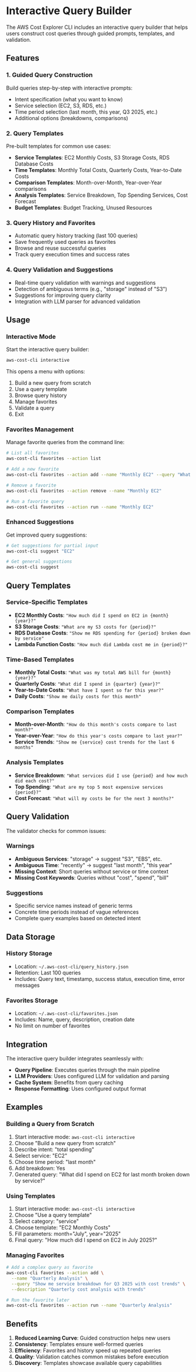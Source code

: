 # Interactive Query Builder

The AWS Cost Explorer CLI includes an interactive query builder that helps users construct cost queries through guided prompts, templates, and validation.

## Features

### 1. Guided Query Construction
Build queries step-by-step with interactive prompts:
- Intent specification (what you want to know)
- Service selection (EC2, S3, RDS, etc.)
- Time period selection (last month, this year, Q3 2025, etc.)
- Additional options (breakdowns, comparisons)

### 2. Query Templates
Pre-built templates for common use cases:
- **Service Templates**: EC2 Monthly Costs, S3 Storage Costs, RDS Database Costs
- **Time Templates**: Monthly Total Costs, Quarterly Costs, Year-to-Date Costs
- **Comparison Templates**: Month-over-Month, Year-over-Year comparisons
- **Analysis Templates**: Service Breakdown, Top Spending Services, Cost Forecast
- **Budget Templates**: Budget Tracking, Unused Resources

### 3. Query History and Favorites
- Automatic query history tracking (last 100 queries)
- Save frequently used queries as favorites
- Browse and reuse successful queries
- Track query execution times and success rates

### 4. Query Validation and Suggestions
- Real-time query validation with warnings and suggestions
- Detection of ambiguous terms (e.g., "storage" instead of "S3")
- Suggestions for improving query clarity
- Integration with LLM parser for advanced validation

## Usage

### Interactive Mode
Start the interactive query builder:
```bash
aws-cost-cli interactive
```

This opens a menu with options:
1. Build a new query from scratch
2. Use a query template
3. Browse query history
4. Manage favorites
5. Validate a query
6. Exit

### Favorites Management
Manage favorite queries from the command line:

```bash
# List all favorites
aws-cost-cli favorites --action list

# Add a new favorite
aws-cost-cli favorites --action add --name "Monthly EC2" --query "What did I spend on EC2 last month?" --description "Monthly EC2 cost check"

# Remove a favorite
aws-cost-cli favorites --action remove --name "Monthly EC2"

# Run a favorite query
aws-cost-cli favorites --action run --name "Monthly EC2"
```

### Enhanced Suggestions
Get improved query suggestions:
```bash
# Get suggestions for partial input
aws-cost-cli suggest "EC2"

# Get general suggestions
aws-cost-cli suggest
```

## Query Templates

### Service-Specific Templates
- **EC2 Monthly Costs**: `"How much did I spend on EC2 in {month} {year}?"`
- **S3 Storage Costs**: `"What are my S3 costs for {period}?"`
- **RDS Database Costs**: `"Show me RDS spending for {period} broken down by service"`
- **Lambda Function Costs**: `"How much did Lambda cost me in {period}?"`

### Time-Based Templates
- **Monthly Total Costs**: `"What was my total AWS bill for {month} {year}?"`
- **Quarterly Costs**: `"What did I spend in {quarter} {year}?"`
- **Year-to-Date Costs**: `"What have I spent so far this year?"`
- **Daily Costs**: `"Show me daily costs for this month"`

### Comparison Templates
- **Month-over-Month**: `"How do this month's costs compare to last month?"`
- **Year-over-Year**: `"How do this year's costs compare to last year?"`
- **Service Trends**: `"Show me {service} cost trends for the last 6 months"`

### Analysis Templates
- **Service Breakdown**: `"What services did I use {period} and how much did each cost?"`
- **Top Spending**: `"What are my top 5 most expensive services {period}?"`
- **Cost Forecast**: `"What will my costs be for the next 3 months?"`

## Query Validation

The validator checks for common issues:

### Warnings
- **Ambiguous Services**: "storage" → suggest "S3", "EBS", etc.
- **Ambiguous Time**: "recently" → suggest "last month", "this year"
- **Missing Context**: Short queries without service or time context
- **Missing Cost Keywords**: Queries without "cost", "spend", "bill"

### Suggestions
- Specific service names instead of generic terms
- Concrete time periods instead of vague references
- Complete query examples based on detected intent

## Data Storage

### History Storage
- Location: `~/.aws-cost-cli/query_history.json`
- Retention: Last 100 queries
- Includes: Query text, timestamp, success status, execution time, error messages

### Favorites Storage
- Location: `~/.aws-cost-cli/favorites.json`
- Includes: Name, query, description, creation date
- No limit on number of favorites

## Integration

The interactive query builder integrates seamlessly with:
- **Query Pipeline**: Executes queries through the main pipeline
- **LLM Providers**: Uses configured LLM for validation and parsing
- **Cache System**: Benefits from query caching
- **Response Formatting**: Uses configured output format

## Examples

### Building a Query from Scratch
1. Start interactive mode: `aws-cost-cli interactive`
2. Choose "Build a new query from scratch"
3. Describe intent: "total spending"
4. Select service: "EC2"
5. Choose time period: "last month"
6. Add breakdown: Yes
7. Generated query: "What did I spend on EC2 for last month broken down by service?"

### Using Templates
1. Start interactive mode: `aws-cost-cli interactive`
2. Choose "Use a query template"
3. Select category: "service"
4. Choose template: "EC2 Monthly Costs"
5. Fill parameters: month="July", year="2025"
6. Final query: "How much did I spend on EC2 in July 2025?"

### Managing Favorites
```bash
# Add a complex query as favorite
aws-cost-cli favorites --action add \
  --name "Quarterly Analysis" \
  --query "Show me service breakdown for Q3 2025 with cost trends" \
  --description "Quarterly cost analysis with trends"

# Run the favorite later
aws-cost-cli favorites --action run --name "Quarterly Analysis"
```

## Benefits

1. **Reduced Learning Curve**: Guided construction helps new users
2. **Consistency**: Templates ensure well-formed queries
3. **Efficiency**: Favorites and history speed up repeated queries
4. **Quality**: Validation catches common mistakes before execution
5. **Discovery**: Templates showcase available query capabilities